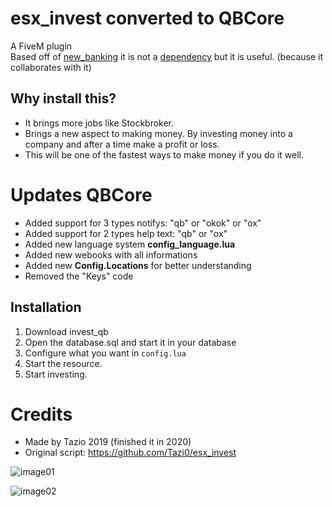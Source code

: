 # esx_invest converted to QBCore
A FiveM plugin <br>
Based off of [new_banking](https://forum.fivem.net/t/release-new-banking-reskin/220487) it is not a [dependency](#dependencies) but it is useful. (because it collaborates with it)

## Why install this?
- It brings more jobs like Stockbroker. <br>
- Brings a new aspect to making money. By investing money into a company and after a time make a profit or loss. <br>
- This will be one of the fastest ways to make money if you do it well. <br>

# Updates QBCore
- Added support for 3 types notifys: "qb" or "okok" or "ox"
- Added support for 2 types help text: "qb" or "ox"
- Added new language system **config_language.lua**
- Added new webooks with all informations
- Added new **Config.Locations** for better understanding
- Removed the "Keys" code

## Installation
1. Download invest_qb
2. Open the database.sql and start it in your database
3. Configure what you want in `config.lua`
4. Start the resource.
5. Start investing.

# Credits
- Made by Tazio 2019 (finished it in 2020)
- Original script: https://github.com/Tazi0/esx_invest


![image01](https://i.imgur.com/L2UoEKO.png)

![image02](https://imgur.com/9dl0f7s)